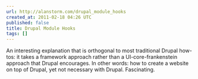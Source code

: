 ```yaml
---
url: http://alanstorm.com/drupal_module_hooks
created_at: 2011-02-18 04:26 UTC
published: false
title: Drupal Module Hooks
tags: []
---
```


An interesting explanation that is orthogonal to most traditional Drupal how-tos: it takes a framework approach rather than a UI-core-frankenstein approach that Drupal encourages. In other words: how to create a website on top of Drupal, yet not necessary with Drupal. Fascinating.
